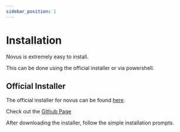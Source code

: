 ```yaml
---
sidebar_position: 1
---
```


# Installation

Novus is extremely easy to install.

This can be done using the official installer or via powershell.

## Official Installer

The official installer for novus can be found [here](https://github.com/novus-package-manager/novus/releases/latest).

Check out the [Github Page](https://github.com/novus-package-manager/novus/releases)

After downloading the installer, follow the simple installation prompts.
<!-- 
## Powershell Installation

Open a powershell terminal and type the following command to install novus.

```bash
some command here
``` -->
